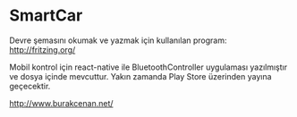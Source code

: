 # SmartCar
Devre şemasını okumak ve yazmak için kullanılan program: http://fritzing.org/

Mobil kontrol için react-native ile BluetoothController uygulaması yazılmıştır ve dosya içinde mevcuttur. Yakın zamanda Play Store üzerinden yayına geçecektir.

http://www.burakcenan.net/
